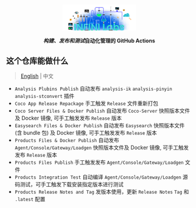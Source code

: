 <p align="center">
<a href="https://infinilabs.com/"><img src="docs/images/infinilabs.svg" alt="banner" width="200px"></a>
</p>

<p align="center">
<b><i>构建、发布和测试</i>自动化管理的 GitHub Actions</b>
</p>

## 这个仓库能做什么

> [English](README.md) | 中文

- `Analysis Plubins Publish` 自动发布 `analysis-ik` `analysis-pinyin` `analysis-stconvert` 插件
- `Coco App Release Repackage` 手工触发 `Release` 文件重新打包
- `Coco Server Files & Docker Publish` 自动发布 `Coco-Server` 快照版本文件及 Docker 镜像, 可手工触发发布 `Release` 版本
- `Easysearch Files & Docker Publish` 自动发布 `Easysearch` 快照版本文件 (含 bundle 包) 及 Docker 镜像, 可手工触发发布 `Release` 版本
- `Products Files & Docker Publish`  自动发布 `Agent/Console/Gateway/Loadgen` 快照版本文件及 Docker 镜像, 可手工触发发布 `Release` 版本
- `Products Files Publish` 手工触发发布  `Agent/Console/Gateway/Loadgen` 文件
- `Products Integration Test` 自动编译 `Agent/Console/Gateway/Loadgen` 源码测试，可手工触发下载安装指定版本进行测试
- `Products Release Notes and Tag` 发版本使用，更新 `Release Notes` `Tag` 和 `.latest` 配置